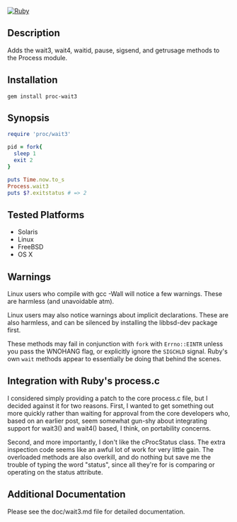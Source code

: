 [![Ruby](https://github.com/djberg96/proc-wait3/actions/workflows/ruby.yml/badge.svg)](https://github.com/djberg96/proc-wait3/actions/workflows/ruby.yml)

## Description
Adds the wait3, wait4, waitid, pause, sigsend, and getrusage methods to the Process module.

## Installation
`gem install proc-wait3`

## Synopsis
```ruby
require 'proc/wait3'

pid = fork{
  sleep 1
  exit 2
}

puts Time.now.to_s
Process.wait3
puts $?.exitstatus # => 2
```

## Tested Platforms
* Solaris
* Linux
* FreeBSD
* OS X

## Warnings
Linux users who compile with gcc -Wall will notice a few warnings. These
are harmless (and unavoidable atm).

Linux users may also notice warnings about implicit declarations. These
are also harmless, and can be silenced by installing the libbsd-dev package
first.

These methods may fail in conjunction with `fork` with `Errno::EINTR` unless
you pass the WNOHANG flag, or explicitly ignore the `SIGCHLD` signal. Ruby's
own `wait` methods appear to essentially be doing that behind the scenes.

## Integration with Ruby's process.c
I considered simply providing a patch to the core process.c file, but I
decided against it for two reasons.  First, I wanted to get something
out more quickly rather than waiting for approval from the core developers
who, based on an earlier post, seem somewhat gun-shy about integrating support
for wait3() and wait4() based, I think, on portability concerns.

Second, and more importantly, I don't like the cProcStatus class.  The
extra inspection code seems like an awful lot of work for very little gain.
The overloaded methods are also overkill, and do nothing but save me the
trouble of typing the word "status", since all they're for is comparing or
operating on the status attribute.

## Additional Documentation
Please see the doc/wait3.md file for detailed documentation.
